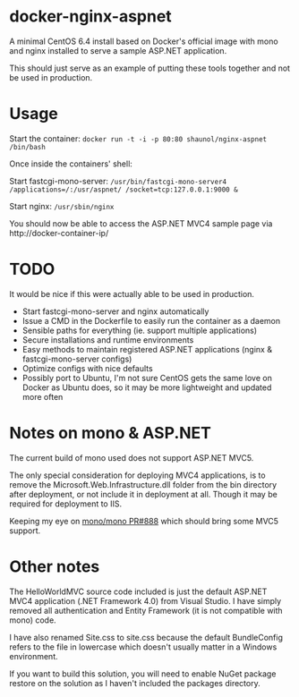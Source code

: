 docker-nginx-aspnet
==================

A minimal CentOS 6.4 install based on Docker's official image with mono and nginx installed to serve a sample ASP.NET application.

This should just serve as an example of putting these tools together and not be used in production.

Usage
==================

Start the container:
`docker run -t -i -p 80:80 shaunol/nginx-aspnet /bin/bash`

Once inside the containers' shell:

Start fastcgi-mono-server: 
`/usr/bin/fastcgi-mono-server4 /applications=/:/usr/aspnet/ /socket=tcp:127.0.0.1:9000 &`

Start nginx:
`/usr/sbin/nginx`

You should now be able to access the ASP.NET MVC4 sample page via http://docker-container-ip/

TODO
==================

It would be nice if this were actually able to be used in production.

* Start fastcgi-mono-server and nginx automatically
* Issue a CMD in the Dockerfile to easily run the container as a daemon
* Sensible paths for everything (ie. support multiple applications)
* Secure installations and runtime environments
* Easy methods to maintain registered ASP.NET applications (nginx & fastcgi-mono-server configs)
* Optimize configs with nice defaults
* Possibly port to Ubuntu, I'm not sure CentOS gets the same love on Docker as Ubuntu does, so it may be more lightweight and updated more often

Notes on mono & ASP.NET
==================

The current build of mono used does not support ASP.NET MVC5.

The only special consideration for deploying MVC4 applications, is to remove the Microsoft.Web.Infrastructure.dll folder from the bin directory after deployment, or not include it in deployment at all. Though it may be required for deployment to IIS.

Keeping my eye on [mono/mono PR#888](https://github.com/mono/mono/pull/888) which should bring some MVC5 support.

Other notes
==================

The HelloWorldMVC source code included is just the default ASP.NET MVC4 application (.NET Framework 4.0) from Visual Studio. I have simply removed all authentication and Entity Framework (it is not compatible with mono) code. 

I have also renamed Site.css to site.css because the default BundleConfig refers to the file in lowercase which doesn't usually matter in a Windows environment. 

If you want to build this solution, you will need to enable NuGet package restore on the solution as I haven't included the packages directory.